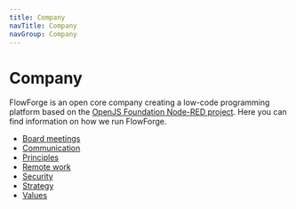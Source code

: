 ```yaml
---
title: Company
navTitle: Company
navGroup: Company
---
```


# Company

FlowForge is an open core company creating a low-code programming platform based
on the [OpenJS Foundation Node-RED project](https://nodered.org). Here you can find
information on how we run FlowForge.

 - [Board meetings](./board.md)
 - [Communication](./communication.md)
 - [Principles](./principles.md)
 - [Remote work](./remote.md)
 - [Security](./security.md)
 - [Strategy](./strategy.md)
 - [Values](./values.md)
